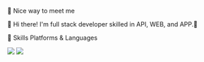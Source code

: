 🤞 Nice way to meet me

👋  Hi there! I'm full stack developer skilled in API, WEB, and APP.🚀

💪 Skills
Platforms & Languages


<img src="https://img.shields.io/badge/Java-3DDC84?style=flat-square&logo=Java&logoColor=white"/>
<img src="https://img.shields.io/badge/Spring-#6DB33F?style=flat-square&logo=Spring&logoColor=white"/>

